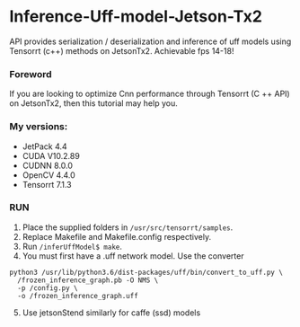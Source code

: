 # Inference-Uff-model-Jetson-Tx2
API provides serialization / deserialization and inference of uff models using Tensorrt (c++) methods on JetsonTx2. Achievable fps 14-18!

### Foreword
If you are looking to optimize Cnn performance through Tensorrt (C ++ API) on JetsonTx2, then this tutorial may help you.

### My versions:
- JetPack 4.4
- CUDA V10.2.89
- CUDNN 8.0.0
- OpenCV 4.4.0
- Tensorrt 7.1.3

### RUN
1. Place the supplied folders in ```/usr/src/tensorrt/samples```.
2. Replace Makefile and Makefile.config respectively.
3. Run ```/inferUffModel$ make```. 
4. You must first have a .uff network model. Use the converter
```
python3 /usr/lib/python3.6/dist-packages/uff/bin/convert_to_uff.py \
  /frozen_inference_graph.pb -O NMS \
  -p /config.py \
  -o /frozen_inference_graph.uff
```
5. Use jetsonStend similarly for caffe (ssd) models
